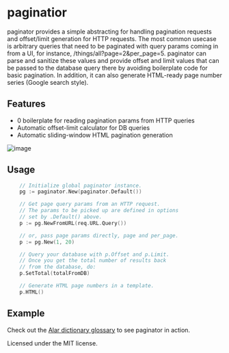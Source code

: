 # paginatior

paginator provides a simple abstracting for handling pagination requests and offset/limit generation for HTTP requests. The most common usecase is arbitrary queries that need to be paginated with query params coming in from a UI, for instance, /things/all?page=2&per_page=5. paginator can parse and sanitize these values and provide offset and limit values that can be passed to the database query there by avoiding boilerplate code for basic pagination. In addition, it can also generate HTML-ready page number series (Google search style).

## Features
- 0 boilerplate for reading pagination params from HTTP queries
- Automatic offset-limit calculator for DB queries
- Automatic sliding-window HTML pagination generation

![image](https://user-images.githubusercontent.com/547147/62465979-d73f8400-b7ad-11e9-98a0-dece2aac5d57.png)

## Usage
```go
    // Initialize global paginator instance.
    pg := paginator.New(paginator.Default())

    // Get page query params from an HTTP request.
    // The params to be picked up are defined in options
    // set by .Default() above.
    p := pg.NewFromURL(req.URL.Query())

    // or, pass page params directly, page and per_page.
    p := pg.New(1, 20)

    // Query your database with p.Offset and p.Limit.
    // Once you get the total number of results back
    // from the database, do:
    p.SetTotal(totalFromDB)

    // Generate HTML page numbers in a template.
    p.HTML()
```

## Example
Check out the [Alar dictionary glossary](https://alar.ink/glossary/kannada/english) to see paginator in action.

Licensed under the MIT license.
